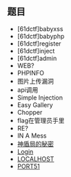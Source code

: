 ## 题目

- [61dctf]babyxss
- [61dctf]babyphp
- [61dctf]register
- [61dctf]inject
- [61dctf]admin
- WEB?
- PHPINFO
- 图片上传漏洞
- api调用
- Simple Injection
- Easy Gallery
- Chopper
- flag在管理员手里
- RE?
- IN A Mess
- [神盾局的秘密](./神盾局的秘密.md)
- [Login](./Login.md)
- [LOCALHOST](./LOCALHOST.md)
- [PORT51](./PORT51.md)